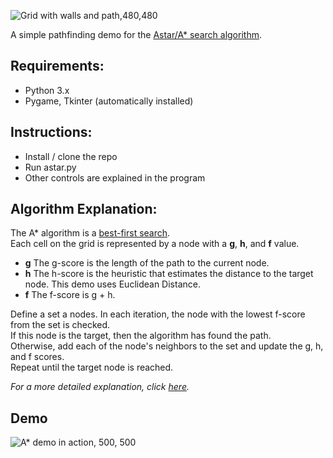 ![Grid with walls and path,480,480](/astar1.png)

A simple pathfinding demo for the [Astar/A* search algorithm](https://en.wikipedia.org/wiki/A*_search_algorithm).   
       
         
           
## Requirements:

- Python 3.x
- Pygame, Tkinter (automatically installed)  



## Instructions:

- Install / clone the repo
- Run astar.py
- Other controls are explained in the program  

  

## Algorithm Explanation:

The A* algorithm is a [best-first search](https://en.wikipedia.org/wiki/Best-first_search).  
Each cell on the grid is represented by a node with a **g**,  **h**, and **f** value. 

- **g**
The g-score is the length of the path to the current node.  
- **h**
The h-score is the heuristic that estimates the distance to the target node. This demo uses Euclidean Distance.  
- **f**
The f-score is g + h.  

  
Define a set a nodes.
In each iteration, the node with the lowest f-score from the set is checked.  
If this node is the target, then the algorithm has found the path.  
Otherwise, add each of the node's neighbors to the set and update the g, h, and f scores.  
Repeat until the target node is reached.  

*For a more detailed explanation, click [here](https://www.geeksforgeeks.org/a-search-algorithm/).*

## Demo  
![A* demo in action, 500, 500](/astardemo.gif)